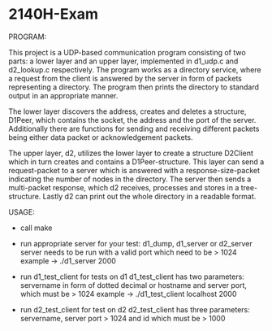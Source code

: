# 2140H-Exam

PROGRAM:

This project is a UDP-based communication program consisting of two parts: a lower layer and an upper layer, 
implemented in d1_udp.c and d2_lookup.c respectively. The program works as a directory service, where a request from the client is 
answered by the server in form of packets representing a directory. 
The program then prints the directory to standard output in an appropriate manner.

The lower layer discovers the address, creates and deletes a structure, D1Peer, which contains the socket, 
the address and the port of the server. Additionally there are functions for sending and receiving different packets being either
data packet or acknowledgement packets. 

The upper layer, d2, utilizes the lower layer to create a structure D2Client which in turn creates and contains a D1Peer-structure.
This layer can send a request-packet to a server which is answered with a response-size-packet indicating the number of nodes in the directory.
The server then sends a multi-packet response, which d2 receives, processes and stores in a tree-structure. Lastly d2 can print out the whole
directory in a readable format.

USAGE:

- call make

- run appropriate server for your test: d1_dump, d1_server or d2_server
    server needs to be run with a valid port which need to be > 1024
        example -> ./d1_server 2000

- run d1_test_client for tests on d1
    d1_test_client has two parameters: servername in form of dotted decimal or hostname and server port, which must be > 1024
        example -> ./d1_test_client localhost 2000

- run d2_test_client for test on d2
    d2_test_client has three parameters: servername, server port > 1024 and id which must be > 1000

